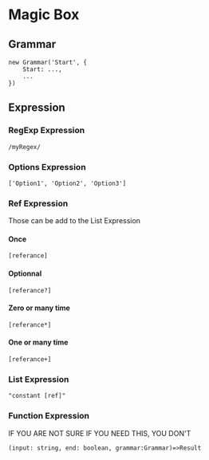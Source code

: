 # Magic Box
## Grammar
```
new Grammar('Start', {
    Start: ...,
    ...
})
```
## Expression
### RegExp Expression
```
/myRegex/
```
### Options Expression
```
['Option1', 'Option2', 'Option3']
```
### Ref Expression
Those can be add to the List Expression

#### Once
```
[referance]
```

#### Optionnal
```
[referance?]
```

#### Zero or many time
```
[referance*]
```

#### One or many time
```
[referance+]
```

### List Expression
```
"constant [ref]"
```

### Function Expression
IF YOU ARE NOT SURE IF YOU NEED THIS, YOU DON'T
```
(input: string, end: boolean, grammar:Grammar)=>Result
```